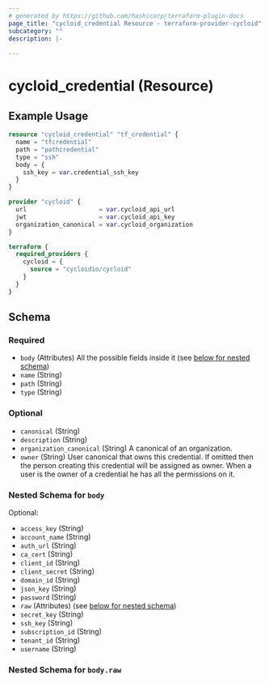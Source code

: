 ```yaml
---
# generated by https://github.com/hashicorp/terraform-plugin-docs
page_title: "cycloid_credential Resource - terraform-provider-cycloid"
subcategory: ""
description: |-
  
---
```


# cycloid_credential (Resource)



## Example Usage

```terraform
resource "cycloid_credential" "tf_credential" {
  name = "tfcredential"
  path = "pathcredential"
  type = "ssh"
  body = {
    ssh_key = var.credential_ssh_key
  }
}

provider "cycloid" {
  url                    = var.cycloid_api_url
  jwt                    = var.cycloid_api_key
  organization_canonical = var.cycloid_organization
}

terraform {
  required_providers {
    cycloid = {
      source = "cycloidio/cycloid"
    }
  }
}
```

<!-- schema generated by tfplugindocs -->
## Schema

### Required

- `body` (Attributes) All the possible fields inside it (see [below for nested schema](#nestedatt--body))
- `name` (String)
- `path` (String)
- `type` (String)

### Optional

- `canonical` (String)
- `description` (String)
- `organization_canonical` (String) A canonical of an organization.
- `owner` (String) User canonical that owns this credential. If omitted then the person creating this
credential will be assigned as owner. When a user is the owner of a credential he has
all the permissions on it.

<a id="nestedatt--body"></a>
### Nested Schema for `body`

Optional:

- `access_key` (String)
- `account_name` (String)
- `auth_url` (String)
- `ca_cert` (String)
- `client_id` (String)
- `client_secret` (String)
- `domain_id` (String)
- `json_key` (String)
- `password` (String)
- `raw` (Attributes) (see [below for nested schema](#nestedatt--body--raw))
- `secret_key` (String)
- `ssh_key` (String)
- `subscription_id` (String)
- `tenant_id` (String)
- `username` (String)

<a id="nestedatt--body--raw"></a>
### Nested Schema for `body.raw`
